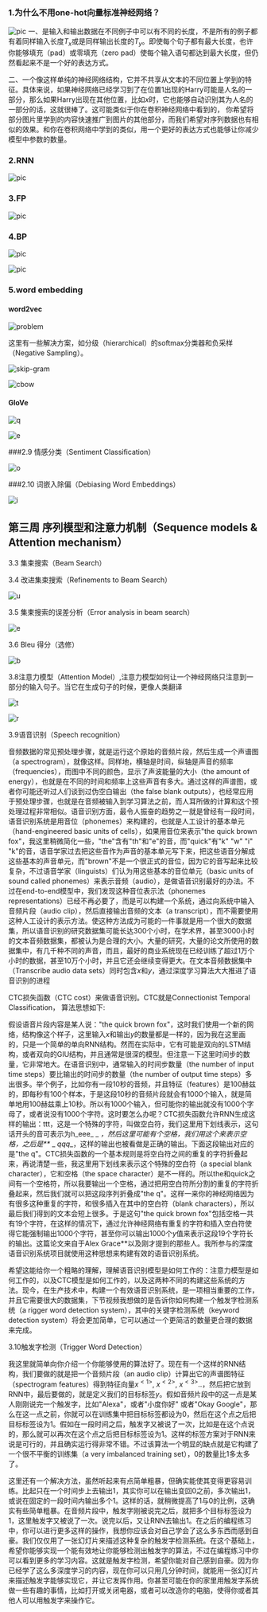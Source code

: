
### 1.为什么不用one-hot向量标准神经网络？
![pic](https://github.com/fengdu78/deeplearning_ai_books/blob/master/images/1653ec3b8eb718ca817d3423ae3ca643.png)
一、是输入和输出数据在不同例子中可以有不同的长度，不是所有的例子都有着同样输入长度$T_{x}$或是同样输出长度的$T_{y}$。即使每个句子都有最大长度，也许你能够填充（pad）或零填充（zero pad）使每个输入语句都达到最大长度，但仍然看起来不是一个好的表达方式。

二、一个像这样单纯的神经网络结构，它并不共享从文本的不同位置上学到的特征。具体来说，如果神经网络已经学习到了在位置1出现的Harry可能是人名的一部分，那么如果Harry出现在其他位置，比如$x^{}$时，它也能够自动识别其为人名的一部分的话，这就很棒了。这可能类似于你在卷积神经网络中看到的，
你希望将部分图片里学到的内容快速推广到图片的其他部分，而我们希望对序列数据也有相似的效果。和你在卷积网络中学到的类似，用一个更好的表达方式也能够让你减少模型中参数的数量。

### 2.RNN
![pic](https://github.com/fengdu78/deeplearning_ai_books/blob/master/images/cb041c33b65e17600842ebf87174c4f2.png)


### 3.FP
![pic](https://github.com/fengdu78/deeplearning_ai_books/blob/master/images/19cbb2d356a2a6e0f35aa2a946b23a2a.png)


### 4.BP
![pic](https://github.com/fengdu78/deeplearning_ai_books/blob/master/images/71a0ed918704f6d35091d8b6d60793e4.png)

![pic](https://github.com/fengdu78/deeplearning_ai_books/raw/master/images/rnn_cell_backprop.png)


### 5.word embedding

#### word2vec

![problem](https://github.com/fengdu78/deeplearning_ai_books/raw/master/images/776044225ea4a736a4f2b38ea61fae4c.png)

这里有一些解决方案，如分级（hierarchical）的softmax分类器和负采样（Negative Sampling）。

![skip-gram](https://github.com/fengdu78/deeplearning_ai_books/raw/master/images/cbow.jpg)  

![cbow](https://github.com/fengdu78/deeplearning_ai_books/raw/master/images/skipgram.jpg)

#### GloVe

![q](https://github.com/fengdu78/deeplearning_ai_books/raw/master/images/70e282d4d1abb86fd15ff7b175f4e579.png)

![e](https://github.com/fengdu78/deeplearning_ai_books/raw/master/images/f6fc2cec52f4ecb15567511aae822914.png)

###2.9 情感分类（Sentiment Classification）

![o](https://github.com/fengdu78/deeplearning_ai_books/raw/master/images/ea844a0290e66d1c76a31e34b632dc0c.png)

###2.10 词嵌入除偏（Debiasing Word Embeddings）

![i](https://github.com/fengdu78/deeplearning_ai_books/raw/master/images/9b27d865dff73a2f10abbdc1c7fc966b.png)


## 第三周 序列模型和注意力机制（Sequence models & Attention mechanism）

3.3 集束搜索（Beam Search）

3.4 改进集束搜索（Refinements to Beam Search）

![u](https://github.com/fengdu78/deeplearning_ai_books/raw/master/images/725eec5b76123bf45c9495e1231b6584.png)

3.5 集束搜索的误差分析（Error analysis in beam search）

![e](https://github.com/fengdu78/deeplearning_ai_books/raw/master/images/1bc0b442db9d5a1aa19dfe9a477a3c3e.png)

3.6 Bleu 得分（选修）

![b](https://github.com/fengdu78/deeplearning_ai_books/raw/master/images/0f9646d825a0c254376e094b48523ed3.png)

3.8注意力模型（Attention Model）,注意力模型如何让一个神经网络只注意到一部分的输入句子。当它在生成句子的时候，更像人类翻译

![t](https://github.com/fengdu78/deeplearning_ai_books/raw/master/images/1e6b86a4e3690b4a0c6b8146ffa2f791.png)

![r](https://github.com/fengdu78/deeplearning_ai_books/raw/master/images/b22dff4a3b1a4ea8c1ab201446e98889.png)


3.9语音识别（Speech recognition）

音频数据的常见预处理步骤，就是运行这个原始的音频片段，然后生成一个声谱图（a spectrogram），就像这样。同样地，横轴是时间，纵轴是声音的频率（frequencies），而图中不同的颜色，显示了声波能量的大小（the amount of energy），也就是在不同的时间和频率上这些声音有多大。通过这样的声谱图，或者你可能还听过人们谈到过伪空白输出（the false blank outputs），也经常应用于预处理步骤，也就是在音频被输入到学习算法之前，而人耳所做的计算和这个预处理过程非常相似。语音识别方面，最令人振奋的趋势之一就是曾经有一段时间，语音识别系统是用音位（phonemes）来构建的，也就是人工设计的基本单元（hand-engineered basic units of cells），如果用音位来表示"the quick brown fox"，我这里稍微简化一些，"the"含有"th"和"e"的音，而"quick"有"k" "w" "i" "k"的音，语音学家过去把这些音作为声音的基本单元写下来，把这些语音分解成这些基本的声音单元，而"brown"不是一个很正式的音位，因为它的音写起来比较复杂，不过语音学家（linguists）们认为用这些基本的音位单元（basic units of sound called phonemes）来表示音频（audio），是做语音识别最好的办法。不过在end-to-end模型中，我们发现这种音位表示法（phonemes representations）已经不再必要了，而是可以构建一个系统，通过向系统中输入音频片段（audio clip），然后直接输出音频的文本（a transcript），而不需要使用这种人工设计的表示方法。使这种方法成为可能的一件事就是用一个很大的数据集，所以语音识别的研究数据集可能长达300个小时，在学术界，甚至3000小时的文本音频数据集，都被认为是合理的大小。大量的研究，大量的论文所使用的数据集中，有几千种不同的声音，而且，最好的商业系统现在已经训练了超过1万个小时的数据，甚至10万个小时，并且它还会继续变得更大。在文本音频数据集中（Transcribe audio data sets）同时包含$x$和$y$，通过深度学习算法大大推进了语音识别的进程

CTC损失函数（CTC cost）来做语音识别。CTC就是Connectionist Temporal Classification，
算法思想如下:

假设语音片段内容是某人说："the quick brown fox"，这时我们使用一个新的网络，结构像这个样子，这里输入$x$和输出$y$的数量都是一样的，因为我在这里画的，只是一个简单的单向RNN结构。然而在实际中，它有可能是双向的LSTM结构，或者双向的GIU结构，并且通常是很深的模型。但注意一下这里时间步的数量，它非常地大。在语音识别中，通常输入的时间步数量（the number of input time steps）要比输出的时间步的数量（the number of output time steps）多出很多。举个例子，比如你有一段10秒的音频，并且特征（features）是100赫兹的，即每秒有100个样本，于是这段10秒的音频片段就会有1000个输入，就是简单地用100赫兹乘上10秒。所以有1000个输入，但可能你的输出就没有1000个字母了，或者说没有1000个字符。这时要怎么办呢？CTC损失函数允许RNN生成这样的输出：ttt，这是一个特殊的字符，叫做空白符，我们这里用下划线表示，这句话开头的音可表示为h_eee_ _ _，然后这里可能有个空格，我们用这个来表示空格，之后是**_ _ _qqq__，这样的输出也被看做是正确的输出。下面这段输出对应的是"the q"。CTC损失函数的一个基本规则是将空白符之间的重复的字符折叠起来，再说清楚一些，我这里用下划线来表示这个特殊的空白符（a special blank character），它和空格（the space character）是不一样的。所以the和quick之间有一个空格符，所以我要输出一个空格，通过把用空白符所分割的重复的字符折叠起来，然后我们就可以把这段序列折叠成"the q"。这样一来你的神经网络因为有很多这种重复的字符，和很多插入在其中的空白符（blank characters），所以最后我们得到的文本会短上很多。于是这句"the quick brown fox"包括空格一共有19个字符，在这样的情况下，通过允许神经网络有重复的字符和插入空白符使得它能强制输出1000个字符，甚至你可以输出1000个$y$值来表示这段19个字符长的输出。这篇论文来自于Alex Grace**以及刚才提到的那些人。我所参与的深度语音识别系统项目就使用这种思想来构建有效的语音识别系统。

希望这能给你一个粗略的理解，理解语音识别模型是如何工作的：注意力模型是如何工作的，以及CTC模型是如何工作的，以及这两种不同的构建这些系统的方法。现今，在生产技术中，构建一个有效语音识别系统，是一项相当重要的工作，并且它需要很大的数据集，下节视频我想做的是告诉你如何构建一个触发字检测系统（a rigger word detection system），其中的关键字检测系统（keyword detection system）将会更加简单，它可以通过一个更简洁的数量更合理的数据来完成。

3.10触发字检测（Trigger Word Detection）

我这里就简单向你介绍一个你能够使用的算法好了。现在有一个这样的RNN结构，我们要做的就是把一个音频片段（an audio clip）计算出它的声谱图特征（spectrogram features）得到特征向量$x^{<1>}$, $x^{<2>}$, $x^{<3>}$..，然后把它放到RNN中，最后要做的，就是定义我们的目标标签$y$。假如音频片段中的这一点是某人刚刚说完一个触发字，比如"Alexa"，或者"小度你好" 或者"Okay Google"，那么在这一点之前，你就可以在训练集中把目标标签都设为0，然后在这个点之后把目标标签设为1。假如在一段时间之后，触发字又被说了一次，比如是在这个点说的，那么就可以再次在这个点之后把目标标签设为1。这样的标签方案对于RNN来说是可行的，并且确实运行得非常不错。不过该算法一个明显的缺点就是它构建了一个很不平衡的训练集（a very imbalanced training set），0的数量比1多太多了。

这里还有一个解决方法，虽然听起来有点简单粗暴，但确实能使其变得更容易训练。比起只在一个时间步上去输出1，其实你可以在输出变回0之前，多次输出1，或说在固定的一段时间内输出多个1。这样的话，就稍微提高了1与0的比例，这确实有些简单粗暴。在音频片段中，触发字刚被说完之后，就把多个目标标签设为1，这里触发字又被说了一次。说完以后，又让RNN去输出1。在之后的编程练习中，你可以进行更多这样的操作，我想你应该会对自己学会了这么多东西而感到自豪。我们仅仅用了一张幻灯片来描述这种复杂的触发字检测系统。在这个基础上，希望你能够实现一个能有效地让你能够检测出触发字的算法，不过在编程练习中你可以看到更多的学习内容。这就是触发字检测，希望你能对自己感到自豪。因为你已经学了这么多深度学习的内容，现在你可以只用几分钟时间，就能用一张幻灯片来描述触发字能够实现它，并让它发挥作用。你甚至可能在你的家里用触发字系统做一些有趣的事情，比如打开或关闭电器，或者可以改造你的电脑，使得你或者其他人可以用触发字来操作它。





